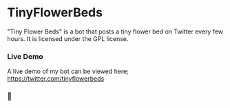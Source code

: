 # TinyFlowerBeds
"Tiny Flower Beds" is a bot that posts a tiny flower bed on Twitter every few hours.
It is licensed under the GPL license.

### Live Demo
A live demo of my bot can be viewed here; https://twitter.com/tinyflowerbeds

### 🌹
